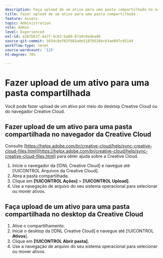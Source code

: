 ```yaml
---
description: Faça upload de um ativo para uma pasta compartilhada no navegador de Creative Cloud ou no desktop Creative Cloud.
title: Fazer upload de um ativo para uma pasta compartilhada
feature: Assets
topic: Administration
role: Admin
level: Experienced
exl-id: e26fb61f-4a7f-4c02-ba80-87a9c0edea86
source-git-commit: 163dc8ef83fb83a0e51879520bcb3ae697c95144
workflow-type: tm+mt
source-wordcount: '125'
ht-degree: 70%

---
```


# Fazer upload de um ativo para uma pasta compartilhada

Você pode fazer upload de um ativo por meio do desktop Creative Cloud ou do navegador Creative Cloud.

## Fazer upload de um ativo para uma pasta compartilhada no navegador da Creative Cloud

Consulte [https://helpx.adobe.com/br/creative-cloud/help/sync-creative-cloud-files.html](https://helpx.adobe.com/br/creative-cloud/help/sync-creative-cloud-files.html) para obter ajuda sobre a Creative Cloud.

1. Inicie o navegador da [!DNL Creative Cloud] e navegue até [!UICONTROL Arquivos da Creative Cloud].
1. Abra a pasta compartilhada.
1. Clique em **[!UICONTROL Ações]** > **[!UICONTROL Upload]**.
1. Use a navegação de arquivo do seu sistema operacional para selecionar ou mover ativos.

## Faça upload de um ativo para uma pasta compartilhada no desktop da Creative Cloud

1. Ative o compartilhamento.
1. Inicie o desktop da [!DNL Creative Cloud] e navegue até [!UICONTROL **Ativos**].
1. Clique em **[!UICONTROL Abrir pasta].**
1. Use a navegação de arquivo do seu sistema operacional para selecionar ou mover ativos.
